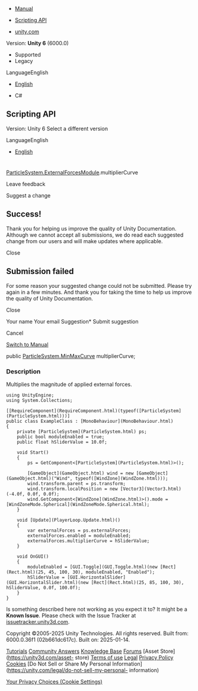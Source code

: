 [ ]()

  * [Manual](../Manual/index.html)
  * [Scripting API](../ScriptReference/index.html)

  * [unity.com](https://unity.com/)

Version: **Unity 6** (6000.0)

  * Supported
  * Legacy

LanguageEnglish

  * [English]()

  * C#

[ ](https://docs.unity3d.com)

## Scripting API

Version: Unity 6 Select a different version

LanguageEnglish

  * [English]()

#
[ParticleSystem.ExternalForcesModule](ParticleSystem.ExternalForcesModule.html).multiplierCurve

Leave feedback

Suggest a change

## Success!

Thank you for helping us improve the quality of Unity Documentation. Although
we cannot accept all submissions, we do read each suggested change from our
users and will make updates where applicable.

Close

## Submission failed

For some reason your suggested change could not be submitted. Please <a>try
again</a> in a few minutes. And thank you for taking the time to help us
improve the quality of Unity Documentation.

Close

Your name Your email Suggestion* Submit suggestion

Cancel

[Switch to Manual](../Manual/class-ParticleSystem.html "Go to ParticleSystem
Component in the Manual")

public [ParticleSystem.MinMaxCurve](ParticleSystem.MinMaxCurve.html)
multiplierCurve;

### Description

Multiplies the magnitude of applied external forces.

    
    
    using UnityEngine;
    using System.Collections;  
      
    [[RequireComponent](RequireComponent.html)(typeof([ParticleSystem](ParticleSystem.html)))]
    public class ExampleClass : [MonoBehaviour](MonoBehaviour.html)
    {
        private [ParticleSystem](ParticleSystem.html) ps;
        public bool moduleEnabled = true;
        public float hSliderValue = 10.0f;  
      
        void Start()
        {
            ps = GetComponent<[ParticleSystem](ParticleSystem.html)>();  
      
            [GameObject](GameObject.html) wind = new [GameObject](GameObject.html)("Wind", typeof([WindZone](WindZone.html)));
            wind.transform.parent = ps.transform;
            wind.transform.localPosition = new [Vector3](Vector3.html)(-4.0f, 0.0f, 0.0f);
            wind.GetComponent<[WindZone](WindZone.html)>().mode = [WindZoneMode.Spherical](WindZoneMode.Spherical.html);
        }  
      
        void [Update](PlayerLoop.Update.html)()
        {
            var externalForces = ps.externalForces;
            externalForces.enabled = moduleEnabled;
            externalForces.multiplierCurve = hSliderValue;
        }  
      
        void OnGUI()
        {
            moduleEnabled = [GUI.Toggle](GUI.Toggle.html)(new [Rect](Rect.html)(25, 45, 100, 30), moduleEnabled, "Enabled");
            hSliderValue = [GUI.HorizontalSlider](GUI.HorizontalSlider.html)(new [Rect](Rect.html)(25, 85, 100, 30), hSliderValue, 0.0f, 100.0f);
        }
    }
    

Is something described here not working as you expect it to? It might be a
**Known Issue**. Please check with the Issue Tracker at
[issuetracker.unity3d.com](https://issuetracker.unity3d.com).

Copyright ©2005-2025 Unity Technologies. All rights reserved. Built from:
6000.0.36f1 (02b661dc617c). Built on: 2025-01-14.

[Tutorials](https://unity3d.com/learn) [Community
Answers](https://answers.unity3d.com) [Knowledge
Base](https://support.unity3d.com/hc/en-us)
[Forums](https://forum.unity3d.com) [Asset Store](https://unity3d.com/asset-
store) [Terms of use](https://docs.unity3d.com/Manual/TermsOfUse.html)
[Legal](https://unity.com/legal) [Privacy
Policy](https://unity.com/legal/privacy-policy)
[Cookies](https://unity.com/legal/cookie-policy) [Do Not Sell or Share My
Personal Information](https://unity.com/legal/do-not-sell-my-personal-
information)

[Your Privacy Choices (Cookie Settings)](javascript:void\(0\);)

